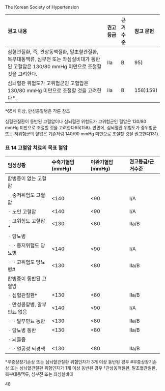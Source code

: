 The Korean Society of Hypertension

| 권고 내용                                                                                                | 권고 등급 | 근거 수준 | 참고 문헌  |
| :------------------------------------------------------------------------------------------------------- | :-------- | :-------- | :--------- |
| 심혈관질환, 즉, 관상동맥질환, 말초혈관질환, 복부대동맥류, 심부전 또는 좌심실비대가 동반된 고혈압은 130/80 mmHg 미만으로 조절할 것을 고려한다. | IIa       | B         | 95)        |
| 심뇌혈관 위험도가 고위험군인 고혈압은 130/80 mmHg 미만으로 조절할 것을 고려한다*.                          | IIa       | B         | 158)159)   |

*65세 이상, 만성콩팥병은 각론 참조

심혈관질환이 동반된 고혈압이나 심뇌혈관 위험도가 고위험군인 혈압은 130/80 mmHg 미만으로 조절할 것을 고려한다95)158).
반면에, 심뇌혈관 위험도가 중위험군 또는 저위험군의 혈압은 기존처럼 140/90 mmHg 미만으로 조절할 것을 권고한다131).

### 표 14 고혈압 치료의 목표 혈압

| 임상상황                     | 수축기혈압(mmHg) | 이완기혈압(mmHg) | 권고등급/근거수준 |
| :--------------------------- | :--------------- | :--------------- | :---------------- |
| 합병증이 없는 고혈압         |                  |                  |                   |
| ㆍ중저위험도 고혈압          | <140             | <90              | I/A               |
| ㆍ노인 고혈압                | <140             | <90              | I/A               |
| ㆍ고위험도 고혈압*           | <130             | <80              | IIa/B             |
| ㆍ당뇨병                     |                  |                  |                   |
| ㆍㆍ중저위험도 당뇨병        | <140             | <90              | I/A               |
| ㆍㆍ고위험도 당뇨병#         | <130             | <80              | IIa/B             |
| 합병증이 동반된 고혈압       |                  |                  |                   |
| ㆍ심혈관질환†                | <130             | <80              | IIa/B             |
| ㆍ만성콩팥병, 알부민뇨 없음  | <140             | <90              | I/A               |
| ㆍㆍ알부민뇨 동반            | <130             | <80              | IIa/B             |
| ㆍ당뇨병 동반                | <130             | <80              | IIa/B             |
| ㆍ뇌졸중                     |                  |                  |                   |
| ㆍㆍ열공성 뇌경색            | <130             | <80              | IIa/B             |

*무증상장기손상 또는 심뇌혈관질환 위험인자가 3개 이상 동반된 경우
#무증상장기손상 또는 심뇌혈관질환 위험인자가 1개 이상 동반된 경우
†관상동맥질환, 말초혈관질환, 복부대동맥류, 심부전 또는 좌심실비대

<PAGE>48
